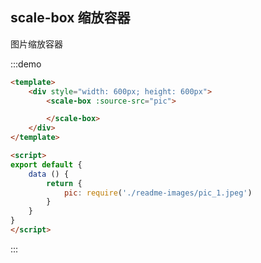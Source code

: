 ## scale-box 缩放容器

图片缩放容器

:::demo

```html
<template>
    <div style="width: 600px; height: 600px">
        <scale-box :source-src="pic">

        </scale-box>
    </div>
</template>

<script>
export default {
    data () {
        return {
            pic: require('./readme-images/pic_1.jpeg')
        }
    }
}
</script>
```
:::